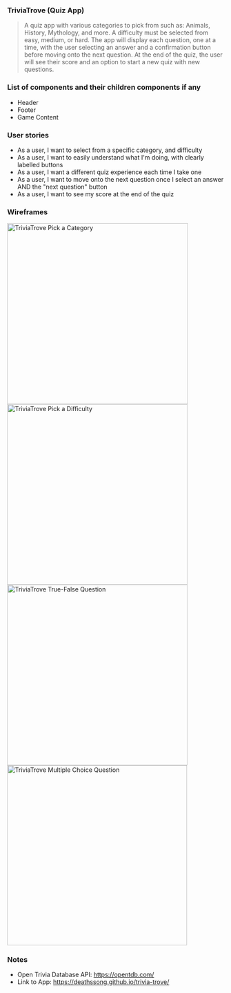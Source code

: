 ### TriviaTrove (Quiz App)
>A quiz app with various categories to pick from such as: Animals, History, Mythology, and more. A difficulty must be selected from easy, medium, or hard. The app will display each question, one at a time, with the user selecting an answer and a confirmation button before moving onto the next question. At the end of the quiz, the user will see their score and an option to start a new quiz with new questions. 

### List of components and their children components if any

- Header
- Footer
- Game Content

### User stories

- As a user, I want to select from a specific category, and difficulty
- As a user, I want to easily understand what I'm doing, with clearly labelled buttons
- As a user, I want a different quiz experience each time I take one
- As a user, I want to move onto the next question once I select an answer AND the "next question" button
- As a user, I want to see my score at the end of the quiz

### Wireframes

<img width="419" alt="TriviaTrove Pick a Category" src="https://media.git.generalassemb.ly/user/50030/files/3a695698-9178-4ab7-bf86-713b787bd134">
<img width="418" alt="TriviaTrove Pick a Difficulty" src="https://media.git.generalassemb.ly/user/50030/files/e4081cad-c608-44d4-877b-3ee4ab57fa23">
<img width="418" alt="TriviaTrove True-False Question" src="https://media.git.generalassemb.ly/user/50030/files/c3a17a27-b6d0-4c76-965f-eaf6f6373441">
<img width="417" alt="TriviaTrove Multiple Choice Question" src="https://media.git.generalassemb.ly/user/50030/files/d778df2b-ce41-4949-a498-8281dd092bcb">

### Notes

- Open Trivia Database API: https://opentdb.com/
- Link to App: https://deathssong.github.io/trivia-trove/
